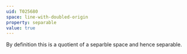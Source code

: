 ```yaml
---
uid: T025680
space: line-with-doubled-origin
property: separable
value: true
---
```

By definition this is a quotient of a separble space and hence separable.

